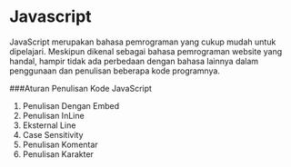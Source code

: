 # Javascript
JavaScript merupakan bahasa pemrograman yang cukup mudah untuk dipelajari. Meskipun dikenal sebagai bahasa pemrograman website yang handal, hampir tidak ada perbedaan dengan bahasa lainnya dalam penggunaan dan penulisan beberapa kode programnya.

###Aturan Penulisan Kode JavaScript
1. Penulisan Dengan Embed
2. Penulisan InLine
3. Eksternal Line
4. Case Sensitivity
5. Penulisan Komentar
6. Penulisan Karakter

